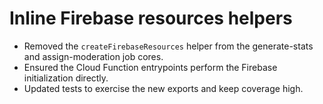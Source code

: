 # Inline Firebase resources helpers

- Removed the `createFirebaseResources` helper from the generate-stats and assign-moderation job cores.
- Ensured the Cloud Function entrypoints perform the Firebase initialization directly.
- Updated tests to exercise the new exports and keep coverage high.

